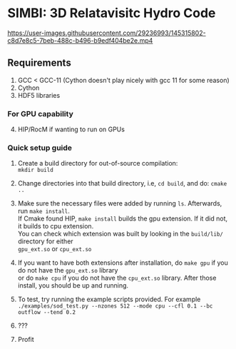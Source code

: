 # SIMBI: 3D Relatavisitc Hydro Code

https://user-images.githubusercontent.com/29236993/145315802-c8d7e8c5-7beb-488c-b496-b9edf404be2e.mp4


## Requirements 
1) GCC < GCC-11 (Cython doesn't play nicely with gcc 11 for some reason)
2) Cython 
3) HDF5 libraries
### For GPU capability
4) HIP/RocM if wanting to run on GPUs


### Quick setup guide
1) Create a build directory for out-of-source compilation:<br>
 `mkdir build`
2) Change directories into that build directory, i.e, `cd build`, and do: `cmake ..`
3) Make sure the necessary files were added by running `ls`. Afterwards, run `make install`.<br>
If Cmake found HIP, `make install` builds the gpu extension. If it did not, it builds to cpu extension.<br>
You can check which extension was built by looking in the `build/lib/` directory for either<br>
`gpu_ext.so` or `cpu_ext.so`

4) If you want to have both extensions after installation, do `make gpu` if you do not have the `gpu_ext.so`
library <br> 
or do `make cpu` if you do not have the `cpu_ext.so` library. After those install, you should be up and
running. 
5) To test, try running the example scripts provided. For example<br>
 `./examples/sod_test.py --nzones 512 --mode cpu --cfl 0.1 --bc outflow --tend 0.2` 
6) ???
7) Profit